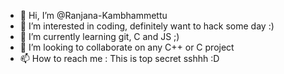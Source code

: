 - 👋 Hi, I’m @Ranjana-Kambhammettu
- 👀 I’m interested in coding, definitely want to hack some day :)
- 🌱 I’m currently learning git, C and JS ;)
- 💞️ I’m looking to collaborate on any C++ or C project
- 📫 How to reach me : This is top secret sshhh :D

<!---
Ranjana-Kambhammettu/Ranjana-Kambhammettu is a ✨ special ✨ repository because its `README.md` (this file) appears on your GitHub profile.
You can click the Preview link to take a look at your changes.
--->
